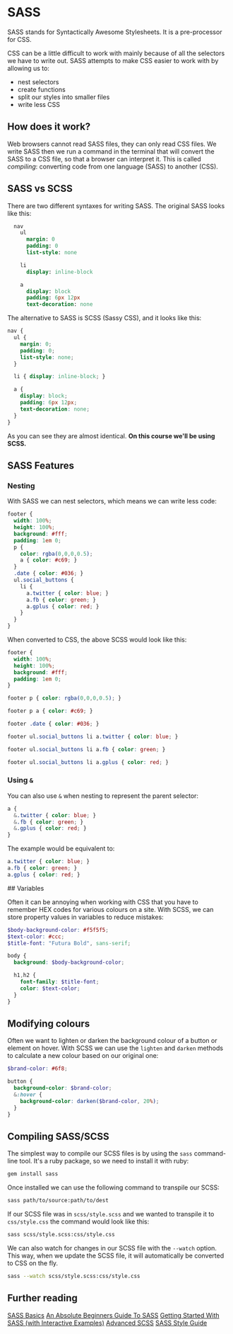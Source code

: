# SASS

SASS stands for Syntactically Awesome Stylesheets. It is a pre-processor for CSS.

CSS can be a little difficult to work with mainly because of all the selectors we have to write out. SASS attempts to make CSS easier to work with by allowing us to:

* nest selectors
* create functions
* split our styles into smaller files
* write less CSS

## How does it work?

Web browsers cannot read SASS files, they can only read CSS files. We write SASS then we run a command in the terminal that will convert the SASS to a CSS file, so that a browser can interpret it. This is called _compiling_: converting code from one language (SASS) to another (CSS).

## SASS vs SCSS

There are two different syntaxes for writing SASS. The original SASS looks like this:

```sass
  nav
    ul
      margin: 0
      padding: 0
      list-style: none

    li
      display: inline-block

    a
      display: block
      padding: 6px 12px
      text-decoration: none
```

The alternative to SASS is SCSS (Sassy CSS), and it looks like this:

```scss
nav {
  ul {
    margin: 0;
    padding: 0;
    list-style: none;
  }

  li { display: inline-block; }

  a {
    display: block;
    padding: 6px 12px;
    text-decoration: none;
  }
}
```

As you can see they are almost identical. **On this course we'll be using SCSS.**

## SASS Features

### Nesting

With SASS we can nest selectors, which means we can write less code:

```scss
footer {
  width: 100%;
  height: 100%;
  background: #fff;
  padding: 1em 0;
  p {
    color: rgba(0,0,0,0.5);
    a { color: #c69; }
  }
  .date { color: #036; }
  ul.social_buttons {
    li {
      a.twitter { color: blue; }
      a.fb { color: green; }
      a.gplus { color: red; }
    }
  }
}
```

When converted to CSS, the above SCSS would look like this:

```css
footer {
  width: 100%;
  height: 100%;
  background: #fff;
  padding: 1em 0;
}

footer p { color: rgba(0,0,0,0.5); }

footer p a { color: #c69; }

footer .date { color: #036; }

footer ul.social_buttons li a.twitter { color: blue; }

footer ul.social_buttons li a.fb { color: green; }

footer ul.social_buttons li a.gplus { color: red; }
```

### Using `&`

You can also use `&` when nesting to represent the parent selector:

```scss
a {
  &.twitter { color: blue; }
  &.fb { color: green; }
  &.gplus { color: red; }
}
```

The example would be equivalent to:

```scss
a.twitter { color: blue; }
a.fb { color: green; }
a.gplus { color: red; }
```

## Variables

Often it can be annoying when working with CSS that you have to remember HEX codes for various colours on a site. With SCSS, we can store property values in variables to reduce mistakes:

```scss
$body-background-color: #f5f5f5;
$text-color: #ccc;
$title-font: "Futura Bold", sans-serif;

body {
  background: $body-background-color;

  h1,h2 {
    font-family: $title-font;
    color: $text-color;
  }
}
```

## Modifying colours

Often we want to lighten or darken the background colour of a button or element on hover. With SCSS we can use the `lighten` and `darken` methods to calculate a new colour based on our original one:

```scss
$brand-color: #6f8;

button {
  background-color: $brand-color;
  &:hover {
    background-color: darken($brand-color, 20%);
  }
}
```

## Compiling SASS/SCSS

The simplest way to compile our SCSS files is by using the `sass` command-line tool. It's a ruby package, so we need to install it with ruby:

```sh
gem install sass
```

Once installed we can use the following command to transpile our SCSS:

```sh
sass path/to/source:path/to/dest
```

If our SCSS file was in `scss/style.scss` and we wanted to transpile it to `css/style.css` the command would look like this:

```sh
sass scss/style.scss:css/style.css
```

We can also watch for changes in our SCSS file with the `--watch` option. This way, when we update the SCSS file, it will automatically be converted to CSS on the fly.

```sh
sass --watch scss/style.scss:css/style.css
```

## Further reading

[SASS Basics](http://sass-lang.com/guide)
[An Absolute Beginners Guide To SASS](http://blog.teamtreehouse.com/the-absolute-beginners-guide-to-sass)
[Getting Started With SASS (with Interactive Examples)](https://scotch.io/tutorials/getting-started-with-sass)
[Advanced SCSS](https://gist.github.com/jareware/4738651)
[SASS Style Guide](https://css-tricks.com/sass-style-guide/)
